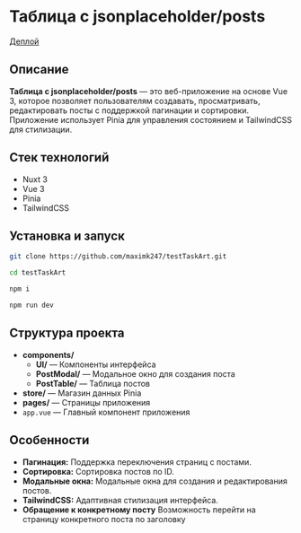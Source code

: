 # Таблица с jsonplaceholder/posts

[Деплой](https://test-task-art.vercel.app/)

## Описание
**Таблица с jsonplaceholder/posts** — это веб-приложение на основе Vue 3, которое позволяет пользователям создавать, просматривать, редактировать посты с поддержкой пагинации и сортировки. Приложение использует Pinia для управления состоянием и TailwindCSS для стилизации.

## Стек технологий

- Nuxt 3
- Vue 3
- Pinia
- TailwindCSS

## Установка и запуск

```bash
git clone https://github.com/maximk247/testTaskArt.git
```

```bash
cd testTaskArt
```

```bash
npm i
```

```bash
npm run dev
```

## Структура проекта

- **components/**
  - **UI/** — Компоненты интерфейса
  - **PostModal/** — Модальное окно для создания поста
  - **PostTable/** — Таблица постов
- **store/** — Магазин данных Pinia
- **pages/** — Страницы приложения
- `app.vue` — Главный компонент приложения

## Особенности

- **Пагинация:** Поддержка переключения страниц с постами.
- **Сортировка:** Сортировка постов по ID.
- **Модальные окна:** Модальные окна для создания и редактирования постов.
- **TailwindCSS:** Адаптивная стилизация интерфейса.
- **Обращение к конкретному посту** Возможность перейти на страницу конкретного поста по заголовку
